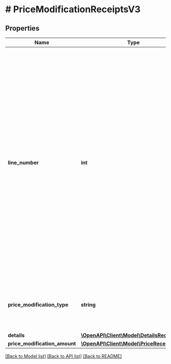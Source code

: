 # # PriceModificationReceiptsV3

## Properties

Name | Type | Description | Notes
------------ | ------------- | ------------- | -------------
**line_number** | **int** | Number of line item in which the information is printed on the pdf document of the receipt.  On the pdf documents increases and decreases do not necessarily have to be shown on the same line. If there is a discrepancy, it is visible by different line numbers of this object and the parent line item object  This information is not reliably provided for older receipts | [optional]
**price_modification_type** | **string** | This type describes the special increases or decreases in detail and how to deal with it |
**details** | [**\OpenAPI\Client\Model\DetailsReceiptsV3**](DetailsReceiptsV3.md) |  |
**price_modification_amount** | [**\OpenAPI\Client\Model\PriceReceiptsV3**](PriceReceiptsV3.md) |  |

[[Back to Model list]](../../README.md#models) [[Back to API list]](../../README.md#endpoints) [[Back to README]](../../README.md)
